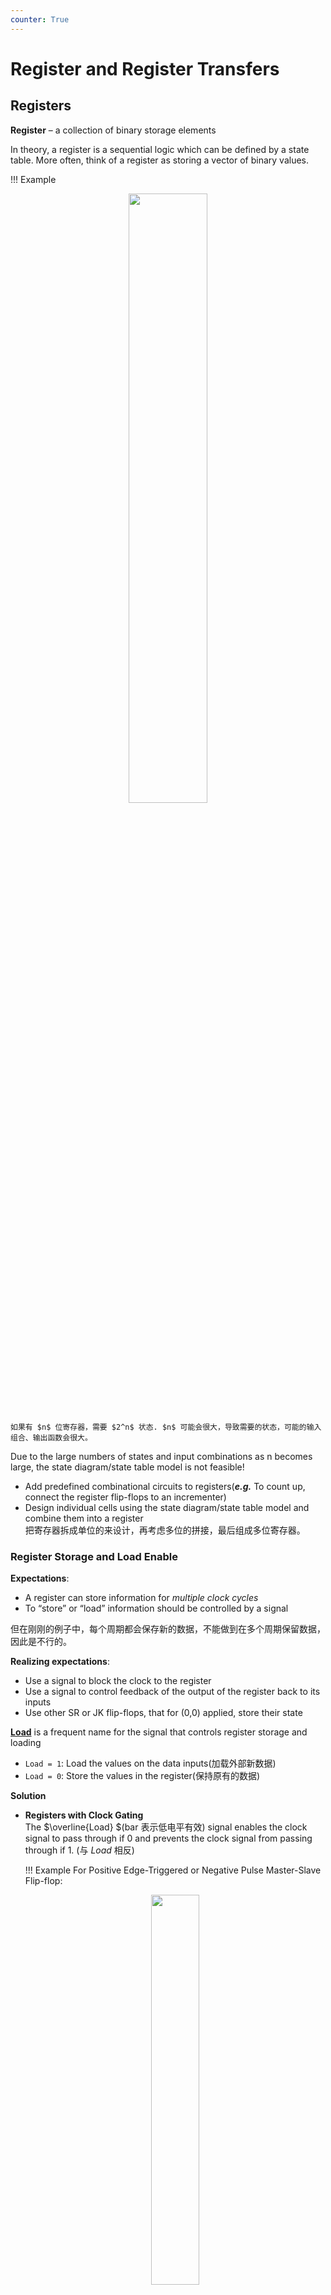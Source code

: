 ```yaml
---
counter: True  
---
```


# Register and Register Transfers

## Registers

**Register** – a collection of binary storage elements 

In theory, a register is a sequential logic which can be defined by a state table. More often, think of a register as storing a vector of binary values.  
  
!!! Example
    <div align=center> <img src="http://cdn.hobbitqia.cc/202211301052753.png" width = 50%/> </div>  

    如果有 $n$ 位寄存器，需要 $2^n$ 状态. $n$ 可能会很大，导致需要的状态，可能的输入组合、输出函数会很大。

Due to the large numbers of states and input combinations as n becomes large, the state diagram/state table model is not feasible!

* Add predefined combinational circuits to registers(***e.g.*** To count up, connect the register flip-flops to an incrementer)
* Design individual cells using the state diagram/state table model and combine them into a register   
把寄存器拆成单位的来设计，再考虑多位的拼接，最后组成多位寄存器。


### Register Storage and Load Enable

**Expectations**:  
 
* A register can store information for *multiple clock cycles*
* To “store” or “load” information should be controlled by a signal

但在刚刚的例子中，每个周期都会保存新的数据，不能做到在多个周期保留数据，因此是不行的。

**Realizing expectations**:

* Use a signal to block the clock to the register
* Use a signal to control feedback of the output of the register back to its inputs
* Use other SR or JK flip-flops, that for (0,0) applied, store their state

<u>**Load**</u> is a frequent name for  the signal that controls   register storage and loading

* `Load = 1`: Load the values on the data inputs(加载外部新数据) 
* `Load = 0`: Store the values in the register(保持原有的数据)

**Solution**  

* **Registers with Clock Gating**  
    The $\overline{Load} $(bar 表示低电平有效) signal enables the clock signal to pass through if 0 and prevents the clock signal from passing through if 1. (与 $Load$ 相反)
    
    !!! Example 
        For Positive Edge-Triggered  or Negative Pulse Master-Slave Flip-flop:  
        <div align=center> <img src="http://cdn.hobbitqia.cc/202211301504389.png" width = 40%/> </div>   

        $Gated\ Clock = Clock + \overline{Load}$
        当 $\overline{Load}$ 信号为 1 时，时钟信号不再随着外部时钟改变，这时就是保持原有的数据。
    **Clock Skew**   
    问题在于我们是同步时序电路实现，要求时钟统一提供，这样所有的触发器会在同一时间完成操作。使用门控时钟的方式会带来更多的触发时间，时序电路从同步变为了异步的时序电路（触发有前有后）  
* **Registers with Load-Controlled Feedback**  
     Run the clock continuously, and  Selectively use a load control to change the register contents. 

    !!! Example
        <div align=center> <img src="http://cdn.hobbitqia.cc/202211301524511.png" width = 60%/> </div>   

### Register Transfer Operations

* **Register Transfer Operations** – The movement and processing of data stored in registers

* Three basic components:
    * set of registers(源寄存器，目标寄存器)
    * operations
    * control of operations
* Elementary Operations -- load, count, shift, add, bitwise "OR", etc.  
Elementary operations called **microoperations**  

**Register Notation**  

* Letters and numbers  – denotes a register (***e.g.***  $R2, PC, IR$)
* Parentheses $(\ )$ – denotes a range of register bits (***e.g.*** $R1(1), PC(7:0), PC(L)$)
* **Arrow** $(\leftarrow)$ – denotes data transfer (***e.g.*** $R1 \leftarrow R2, PC(L) \leftarrow R0$) H 代表高位, L 代表低位(如 $PC(L),PC(H)$ 分别代表 $PC$ 的高八位和低八位)
* **Comma** – separates parallel operations
* **Brackets** $[\ ]$ – Specifies a memory address (***e.g.*** $R0 \leftarrow  M[AR],   R3 \leftarrow M[PC]$) 寻址

??? Example "Conditional Transfer"
    <div align=center> <img src="http://cdn.hobbitqia.cc/202211301556875.png" width = 50%/> </div>   

    如果 $K1=1$ 那么将 $R1$ 的信号传给 $R2$, 我们可以写为 $K1:(R2\leftarrow R1)$, 其中 $R1$ 是一个控制变量，表明条件执行的发生是否发生。

### Register Cell Design

Assume that a register consists of identical cells.(每个位执行相同操作)  

* Design representative cell for the register 
* Connect copies of the cell together to form the register
* Applying appropriate *"boundary conditions"* to cells that need to be different and contract if appropriate

#### Specifications

* A register
* Data inputs to the register
* Control input combinations to the register  
***e.g.*** 控制输入: Load, Shift, Add. 我们可以用三个引脚分别表示控制输入(not encoded, one-hot code)，也可以用两个引脚 S0 S1 的组合来表示控制输入(encoded)  
* A set of register functions (typically specified as register transfers) 即规定控制输入的函数是对数据进行什么样的操作
* A hold state specification(***e.g.*** If all control inputs are 0, hold the current register state)  

#### Design

设计时，除了 Multiplexer Approach 还有 Sequential Circuit Design Approach

* Find a state diagram or state table  
* Use the design procedure in Chapter 4 to complete the cell design  
* For optimization:
    * Use K-maps for up to 4 to 6 variables
    * Otherwise, use computer-aided or manual optimization

## Microoperations

Logical Groupings:  

* **Transfer** - move data from one register to another
* **Arithmetic** - perform arithmetic on data in registers $+-\times /$
* **Logic** - manipulate data or use bitwise logical operations $\wedge \vee \oplus \ \overline{x}$
* **Shift** - shift data in registers

??? "+"
    "+" 在逻辑表达式中表示或，在算术表达式中表示加法。  
    如 $(K1 + K2):  R1 \leftarrow R1 +R3$, 左边为或，右边为加。

??? Example "RTL, VHDL, Verilog Symbols for Register Transfers"
    <div align=center> <img src="http://cdn.hobbitqia.cc/202211301618933.png" width = 60%/> </div>   

### Arithmetic Microoperations

<div align=center> <img src="http://cdn.hobbitqia.cc/202211301623755.png" width = 60%/> </div>   

* Note that any register may be specified for source 1, source 2, or destination.
* These simple microoperations operate on the whole word

### Logical Microoperations

<div align=center> <img src="http://cdn.hobbitqia.cc/202211301624281.png" width = 60%/> </div>   

### Shift Microoperations

<div align=center> <img src="http://cdn.hobbitqia.cc/202211301624735.png" width = 40%/> </div>

These shifts *"zero fill"*. Sometimes a separate flip-flop is used to provide the data shifted in, or to “catch” the data shifted out.

Other shifts are possible (rotates, arithmetic).

??? Example
    假设 $R2=1100\ 1001$  

    * $R1 \leftarrow sl\ R2$ 之后 $R2=1001\ 0010$
    * $R1 \leftarrow sr\ R2$ 之后 $R2=0110\ 0100$ 

### Register Transfer Structures

* <u>**Multiplexer-Based Transfers**</u> - Multiple inputs are selected by a multiplexer dedicated to the register
* <u>**Bus-Based Transfers**</u> - Multiple inputs are selected by a shared multiplexer driving a bus that feeds inputs to multiple registers
* <u>**Three-State Bus**</u>  - Multiple inputs are selected by 3-state drivers with outputs connected to a bus that feeds multiple registers
* <u>**Other Transfer Structures**</u> -  Use multiple multiplexers, multiple buses, and combinations of all the above

#### **Multiplexer-Based Transfers**  

Multiplexers connected to register inputs produce flexible transfer structures (Note: Clocks are omitted for clarity)
    
    !!! Example
        $K1:R0\leftarrow R1\quad K2\overline{K1}:R0\leftarrow R2$   
        我们可以将其化简: $K1+K2\overline{K1}=K1+K2$ 就是 $R0$ 寄存器会被更新时的控制逻辑. 并用 $K1$ 作为 Mux 的选择信号。  
        <div align=center> <img src="http://cdn.hobbitqia.cc/202211301635371.png" width = 35%/> </div>   

        完整电路（假设寄存器均为 4 位）
        <div align=center> <img src="http://cdn.hobbitqia.cc/202211301637817.png" width = 55%/> </div>

#### **Multiplexer and Bus-Based Transfers for Multiple Registers**  

* Multiplexer dedicated to each register   
    <div align=center> <img src="http://cdn.hobbitqia.cc/202212071014948.png" width = 30%/> </div>   
    
    There can be three distinct registers as source, so can simultaneously do any three register transfers. (totally flexible)  
    如我们可以既可以实现 $R0\leftarrow R1$ 也可以实现 $R0\leftrightarrow R1$  
    电路成本太高！
* Shared transfer paths for registers   
    A shared transfer object is a called a **bus**(总线)     
    <div align=center> <img src="http://cdn.hobbitqia.cc/202212071027079.png" width = 30%/> </div>    
    
    A single bus driven by a multiplexer lowers cost, but limits the available transfers   
    不能同时 $R0\leftarrow R1$ $R1\leftarrow R0$(类比：交换函数需要一个第三方变量)

#### **Three-State Bus**  

<div align=center> <img src="http://cdn.hobbitqia.cc/202212071035388.png" width = 15%/> </div>  

Same simultaneous transfer capability as multiplexer bus  
我们将寄存器和三态门封装在一起考虑，那么我们只需要一个外部引脚(n bits), 但多路复用器的方法需要两根位宽是 n 的引脚（因为三态门的外部引脚是可以双向传输数据的）


### Shift Registers

Shift Registers move data laterally within the register toward its MSB or LSB position

In the simplest case, the shift register is simply a set of D flip-flops connected in a row like this:

<div align=center> <img src="http://cdn.hobbitqia.cc/202212071048436.png" width = 45%/> </div>  

* Data input, ***In***, is called a **serial input** or the **shift right input**.
* Data output, ***Out***, is often called the **serial output**.
* The vector ***(A, B, C, Out)*** is called the **parallel output**.

* **Parallel Load Shift Registers**  
By adding a mux between each shift register stage, data can be shifted or loaded
    <div align=center> <img src="http://cdn.hobbitqia.cc/202212072254902.png" width = 40%/> </div>  

    If SHIFT is low,$D_A$ and $D_B$ are replaced by the data on DA and DB lines, else data shifts right on each clock.  
    缺点: 没有数据保持操作，需要多添加一个选择项(3-1 选择)
    <div align=center> <img src="http://cdn.hobbitqia.cc/202212072258715.png" width = 40%/> </div> 

## Counters

**Counters** are sequential circuits which "count" through a specific state sequence.  They can *count up*, *count down*, or *count through other fixed sequences*.  Two distinct types are in common usage:

* **Ripple Counters**  
    * Clock connected to the flip-flop clock input on the LSB bit flip-flop
    * For all other bits, a flip-flop output is connected to the clock input, thus circuit is not truly synchronous!
    * Output change is delayed more for each bit toward the MSB.
    * Resurgent because of low power consumption
* **Synchronous Counters**
    * Clock is directly connected to the flip-flop clock inputs
    * Logic is used to implement the desired state sequencing

### Ripple Counter 

<div align=center> <img src="http://cdn.hobbitqia.cc/202212071103119.png" width = 30%/> </div>  

每个时钟周期，A 计数器翻转一次。当 A 处于下降沿的时候 B 会进行一次求反。

<div align=center> <img src="http://cdn.hobbitqia.cc/202212071105477.png" width = 30%/> </div>  

每个触发器的时钟，没有接在同一个系统时钟上，是一个异步时序电路。

!!! Question
    考虑 3 位触发器，理想上 $C=B=A=1$ 后从全 1 立即变成全 0. 但因为门延迟，实际变化过程为$111-110-100-000$
    <div align=center> <img src="http://cdn.hobbitqia.cc/202212071112469.png" width = 30%/> </div>  

    此外对于 $n$ bits, 最坏时间延迟是 $n\cdot t_{PHL}$, 速度会非常慢

### Synchronous Counters

<div align=center> <img src="http://cdn.hobbitqia.cc/202212071121247.png" width = 35%/> </div>  

up-counter: incrementer $S=A+1$  

<div align=center> <img src="http://cdn.hobbitqia.cc/202212072137820.png" width = 25%/> </div>  

当位数增加，不利于化简设计。观察 $Q_2$, 我们发现每次翻转的时候 $Q_1,Q_0$ 均为 1. 类似在二进制计数器中 $Q_n$ 只有在低 $n-1$ 位均为 1 时才会取反。  
我们可以用异或门，接在控制引脚和本位输出上，利用控制引脚来实现对本位输出的保持/取反。

<div align=center> <img src="http://cdn.hobbitqia.cc/202212072141991.png" width = 45%/> </div>  

这里的控制信号是一个与门链，`Count Enable` 是与门链的使能。（若 `Enable` 为 0, 所有的与门链均为 0, 这时电路相当于是保持功能）  
最后与门链输出一个 `Carry Output`, 表示所有位为 1 且 `Enable=1`. CO 是用于做**级联**（如两个四位计数器拼成一个八位计数器）接在后续计数器的 `Enable` 上。  

存在问题：与门链是串接的，当计数器位数大时，与门链的传输延迟可能会影响计数器。   
***parallel gating***:  
<div align=center> <img src="http://cdn.hobbitqia.cc/202212072154054.png" width = 25%/> </div>  

**Symbol for Synchronous Counter**  
<div align=center> <img src="http://cdn.hobbitqia.cc/202212072156682.png" width = 15%/> </div>    

### Other Counters - Counter with Parallel Load

在 D 输入触发器前加上 2-1 Mux(`Load` 是选择信号), 选择与门链的结果(`Load=0`) or 外部输入(`Load=1`)，可以实现并行加载和计数的选择控制

<div align=center> <img src="http://cdn.hobbitqia.cc/202212072159957.png" width = 45%/> </div>  

|Load|Count|Action|
|:-|-|-|
|0|0|Hold Stored Value|
|0|1|Count Up Stored Value|
|1|X|Load D|

??? Example "Design Example:  Synchronous BCD"
    利用时序电路实现同步 BCD 计数器  
    * 状态表如下:(1010-1111 don't cares)    
    <div align=center> <img src="http://cdn.hobbitqia.cc/202212072205418.png" width = 35%/> </div>  
    
    * 基于上面的状态表，分别对 $Q8,Q4,Q2,Q1$ 画卡诺图  
    利用卡诺图两级优化  

    $$
    \begin{align*}
    D1 & = \overline {Q1}\\	
    D2 & = Q2 \oplus Q1\overline{Q8}\\
    D4 & = Q4 \oplus Q1Q2\\
    D8 & = Q8 \oplus (Q1Q8 + Q1Q2Q4)
    \end{align*}
    $$

    * 画出电路图，添加复位引脚(reset)   
    可以增加在触发器输入端(synchronous); 或者直接接在 D 触发器的异步复位 R 一端(asynchronous)
    * 如果电路因为干扰，跳到了无关态，能否恢复 ?    
    画出无关态的次态
    <div align=center> <img src="http://cdn.hobbitqia.cc/202212072213214.png" width = 35%/> </div>  

    可以看到不会跳到异常状态后进入死锁，画出状态图如下   
    <div align=center> <img src="http://cdn.hobbitqia.cc/202212072215501.png" width = 30%/> </div>  
            
### Other Counters - Counting Modulo N

BCD 码计数器就是模 10 计数器。
常用做法是将二进制计数器进行功能转换，利用同步/异步清零，加载功能，达到 $N$ 时中止计数结果 

* 检测值到达 N 后直接用异步清零引脚将计数器清零

    !!! Example "Counting Modulo 7: Detect 7 and Asynchronously Clear"  
        <div align=center> <img src="http://cdn.hobbitqia.cc/202212072229218.png" width = 30%/> </div>  
        
        * A synchronous 4-bit binary counter with an asynchronous $Clear$(异步复位脚，后同) is used to make a Modulo 7 counter.   
        * Use the $\overline{Clear}$ feature to detect the count 7 and clear the count to 0. This gives a count of 0, 1, 2, 3, 4, 5, 6, 7(short)0, 1, 2, 3, 4, 5, 6, 7(short)0, etc.   
        但会短暂出现 7 这个状态，可能会带来干扰  
* 检测值达到 $N-1$ 时利用同步清零的方式在下个周期上升沿将计数器清零

    !!! Example "Counting Modulo 7: Synchronously Load on Terminal Count of 6"  
        <div align=center> <img src="http://cdn.hobbitqia.cc/202212072229384.png" width = 30%/> </div>  

        * A synchronous 4-bit binary counter with a synchronous load and an asynchronous $Clear$ is used to make a Modulo 7 counter 
        * Use the Load feature to detect the count "6" and load in "zero".  This gives a count of 0, 1, 2, 3, 4, 5, 6, 0, 1, 2, 3, 4, 5, 6, 0, ...  
        不会直接清零，而是在到达 $N-1$ 的时候，在下个时钟上升沿将其清零  
        
        如果需要设计从某个中间值(非零)开始计数的计数器，只需要将每次复位赋的外部输入变为该数字即可(如果是 mod 15, 可以不需要用与门，直接利用之前的 `Carry Output` 即可)  
    
??? Info "多位计数器"
    多位寄存器，分开设计，如设计时间，低位为模 10 计数器，高位为模 6 计时器，低位的 `Carry Output` 既作为低位的同步清零信号，又是高位的 `Enable` 信号.  

## Serial Operations

串行：  
寄存器一次只接受一个二进制位，如果传输 n 位需要 n 个时钟周期。

需要的引线数量少，两个设备之间只需要一条线和一条地线就可以了。而且因为引线少，我们可以让其时钟频率达到非常高。

***e.g.*** 设备与设备之间常使用串行(外设), USB, 以太网线   

By using two shift registers for operands, a full adder, and a flip flop (for the carry), we can add two numbers serially, starting at the least significant bit.

Serial addition is a low cost way to add large numbers of operands, since a “tree” of full adder cells can be made to any depth, and each new level doubles the number of operands.

Other operations can be performed serially as well, such as parity generation/checking or more complex error-check codes.

**Serial Adder**  
<div align=center> <img src="http://cdn.hobbitqia.cc/202212151430367.png" width = 30%/> </div>  

 c="http://cdn.hobbitqia.cc/202211301637817.png" width = 55%/> </div>